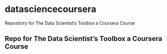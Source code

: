 datasciencecoursera
===================

Repository for The Data Scientist’s Toolbox a Coursera Course
## Repo for The Data Scientist’s Toolbox a Coursera Course
